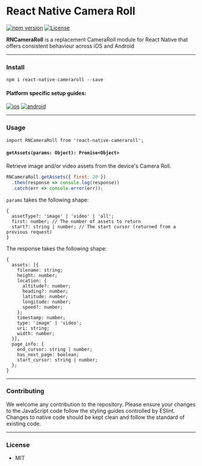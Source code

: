 # React Native Camera Roll

[![npm version](https://img.shields.io/npm/v/react-native-cameraroll.svg)](https://www.npmjs.com/package/react-native-cameraroll)
[![License](https://img.shields.io/npm/l/react-native-cameraroll.svg)](/LICENSE)

**RNCameraRoll** is a replacement CameraRoll module for React Native that offers consistent behaviour across iOS and Android
<hr>

### Install
```
npm i react-native-cameraroll --save
```

#### Platform specific setup guides:
[![ios](https://a.fsdn.com/sd/topics/ios_64.png)](docs/installation.ios.md)   [![android](https://a.fsdn.com/sd/topics/android_64.png)](docs/installation.android.md)

<hr>

### Usage

`import RNCameraRoll from 'react-native-cameraroll';`

#### `getAssets(params: Object): Promise<Object>`

Retrieve image and/or video assets from the device's Camera Roll.

```javascript
RNCameraRoll.getAssets({ first: 20 })
  .then(response => console.log(response))
  .catch(err => console.error(err));
```

`params` takes the following shape:
```
{
  assetType?: 'image' | 'video' | 'all';
  first: number; // The number of assets to return
  start?: string | number; // The start cursor (returned from a previous request)
}
```

The response takes the following shape:
```
{
  assets: [{
    filename: string;
    height: number;
    location: {
      altitude?: number;
      heading?: number;
      latitude: number;
      longitude: number;
      speed?: number;
    };
    timestamp: number;
    type: 'image' | 'video';
    uri: string;
    width: number;
  }],
  page_info: {
    end_cursor: string | number;
    has_next_page: boolean;
    start_cursor: string | number;
  };
}
```

<hr>

### Contributing

We welcome any contribution to the repository. Please ensure your changes to the JavaScript code follow the styling guides controlled by ESlint. Changes to native code should be kept clean and follow the standard of existing code.

<hr>

### License

- MIT
